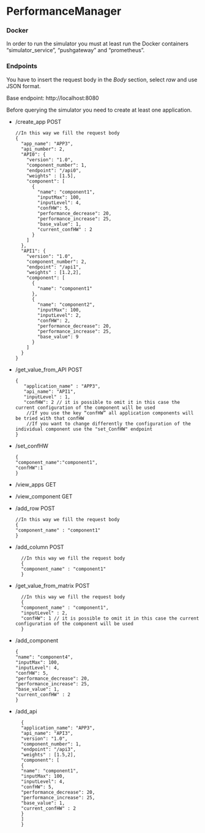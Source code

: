 # PerformanceManager
### Docker
In order to run the simulator you must at least run the Docker containers “simulator_service”, “pushgateway” and “prometheus”.

### Endpoints
You have to insert the request body in the <i> Body</i> section, select <i>raw</i> and use JSON format.

Base endpoint:  http://localhost:8080

Before querying the simulator you need to create at least one application.

- /create_app POST

      //In this way we fill the request body 
      {
        "app_name": "APP3",
        "api_number": 2,
        "API0": {
          "version": "1.0",
          "component_number": 1,
          "endpoint": "/api0",
          "weights" : [1.5],
          "component": [
            {
              "name": "component1",
              "inputMax": 100,
              "inputLevel": 4,
              "confHW": 5,
              "performance_decrease": 20,
              "performance_increase": 25,
              "base_value": 1,
              "current_confHW" : 2
            }
          ]
        },
        "API1": {
          "version": "1.0",
          "component_number": 2,
          "endpoint": "/api1",
          "weights" : [1.2,2],
          "component": [
            {
              "name": "component1"
            },
            {
              "name": "component2",
              "inputMax": 100,
              "inputLevel": 2,
              "confHW": 2,
              "performance_decrease": 20,
              "performance_increase": 25,
              "base_value": 9
            }
          ]
        }
      }
- /get_value_from_API POST

      {
         "application_name" : "APP3",
         "api_name": "API1",
         "inputLevel" : 1,
         "confHW": 2 // it is possible to omit it in this case the current configuration of the component will be used
          //If you use the key “confHW” all application components will be tried with that confHW
          //If you want to change differently the configuration of the individual component use the "set_ConfHW" endpoint
      }

- /set_confHW

      {
      "component_name":"component1",
      "confHW":1
      }

- /view_apps GET

- /view_component GET

- /add_row POST

      //In this way we fill the request body
      {
      "component_name" : "component1"
      }
- /add_column POST

        //In this way we fill the request body
        {
        "component_name" : "component1"
        }
- /get_value_from_matrix POST

        //In this way we fill the request body
        {
        "component_name" : "component1",
        "inputLevel" : 2,
        "confHW": 1 // it is possible to omit it in this case the current configuration of the component will be used
        }
- /add_component

      {    
      "name": "component4",
      "inputMax": 100,
      "inputLevel": 4,
      "confHW": 5,
      "performance_decrease": 20,
      "performance_increase": 25,
      "base_value": 1,
      "current_confHW" : 2
      }

- /add_api
  
        {
        "application_name": "APP3",
        "api_name": "API3",
        "version": "1.0",
        "component_number": 1,
        "endpoint": "/api3",
        "weights" : [1.5,2],
        "component": [
        {
        "name": "component1",
        "inputMax": 100,
        "inputLevel": 4,
        "confHW": 5,
        "performance_decrease": 20,
        "performance_increase": 25,
        "base_value": 1,
        "current_confHW" : 2
        }
        ]
        }
